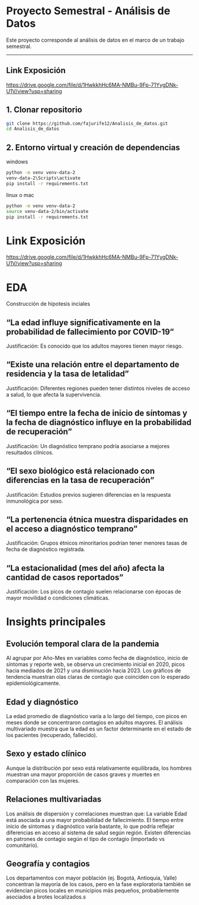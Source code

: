 # Proyecto Semestral - Análisis de Datos

Este proyecto corresponde al análisis de datos en el marco de un trabajo semestral.  

---


## Link Exposición

https://drive.google.com/file/d/1HwkkhHc6MA-NMBu-9Fp-71YygDNk-U1V/view?usp=sharing

## 1. Clonar repositorio

```bash
git clone https://github.com/fajurife12/Analisis_de_datos.git
cd Analisis_de_datos
```
## 2. Entorno virtual y creación de dependencias
windows
```bash
python -m venv venv-data-2
venv-data-2\Scripts\activate
pip install -r requirements.txt
```

linux o mac
```bash
python -m venv venv-data-2
source venv-data-2/bin/activate
pip install -r requirements.txt
```


# Link Exposición

https://drive.google.com/file/d/1HwkkhHc6MA-NMBu-9Fp-71YygDNk-U1V/view?usp=sharing

# EDA
Construcción de hipotesis inciales


## “La edad influye significativamente en la probabilidad de fallecimiento por COVID-19”
Justificación: Es conocido que los adultos mayores tienen mayor riesgo.

## “Existe una relación entre el departamento de residencia y la tasa de letalidad”
Justificación: Diferentes regiones pueden tener distintos niveles de acceso a salud, lo que afecta la supervivencia.

## “El tiempo entre la fecha de inicio de síntomas y la fecha de diagnóstico influye en la probabilidad de recuperación”
Justificación: Un diagnóstico temprano podría asociarse a mejores resultados clínicos.

## “El sexo biológico está relacionado con diferencias en la tasa de recuperación”
Justificación: Estudios previos sugieren diferencias en la respuesta inmunológica por sexo.

## “La pertenencia étnica muestra disparidades en el acceso a diagnóstico temprano”
Justificación: Grupos étnicos minoritarios podrían tener menores tasas de fecha de diagnóstico registrada.

## “La estacionalidad (mes del año) afecta la cantidad de casos reportados”
Justificación: Los picos de contagio suelen relacionarse con épocas de mayor movilidad o condiciones climáticas.


# Insights principales

## Evolución temporal clara de la pandemia
Al agrupar por Año-Mes en variables como fecha de diagnóstico, inicio de síntomas y reporte web, se observa un crecimiento inicial en 2020, picos hacia mediados de 2021 y una disminución hacia 2023.
Los gráficos de tendencia muestran olas claras de contagio que coinciden con lo esperado epidemiológicamente.

## Edad y diagnóstico
La edad promedio de diagnóstico varía a lo largo del tiempo, con picos en meses donde se concentraron contagios en adultos mayores.
El análisis multivariado muestra que la edad es un factor determinante en el estado de los pacientes (recuperado, fallecido).


## Sexo y estado clínico
Aunque la distribución por sexo está relativamente equilibrada, los hombres muestran una mayor proporción de casos graves y muertes en comparación con las mujeres.

## Relaciones multivariadas
Los análisis de dispersión y correlaciones muestran que:
La variable Edad está asociada a una mayor probabilidad de fallecimiento.
El tiempo entre inicio de síntomas y diagnóstico varía bastante, lo que podría reflejar diferencias en acceso al sistema de salud según región.
Existen diferencias en patrones de contagio según el tipo de contagio (importado vs comunitario).

## Geografía y contagios
Los departamentos con mayor población (ej. Bogotá, Antioquia, Valle) concentran la mayoría de los casos, pero en la fase exploratoria también se evidencian picos locales en municipios más pequeños, probablemente asociados a brotes localizados.s